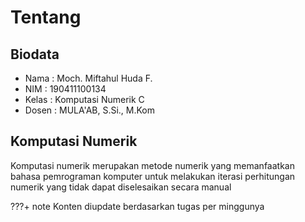 # Tentang


## Biodata

* Nama : Moch. Miftahul Huda F.
* NIM : 190411100134
* Kelas : Komputasi Numerik C
* Dosen : MULA'AB, S.Si., M.Kom


## Komputasi Numerik

Komputasi numerik merupakan metode numerik yang memanfaatkan bahasa pemrograman komputer untuk melakukan iterasi perhitungan numerik yang tidak dapat diselesaikan secara manual

???+ note
    Konten diupdate berdasarkan tugas per minggunya